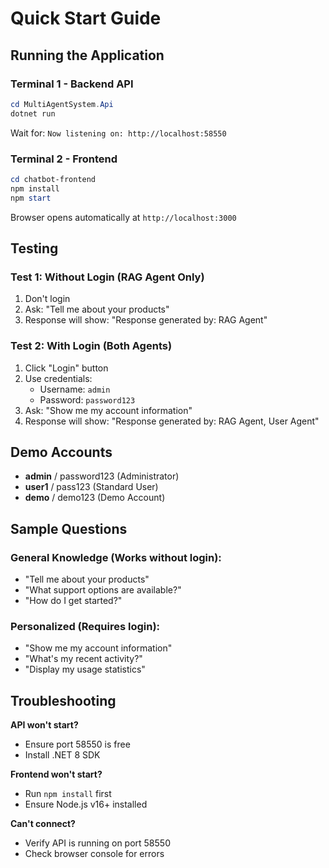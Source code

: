 # Quick Start Guide

## Running the Application

### Terminal 1 - Backend API
```powershell
cd MultiAgentSystem.Api
dotnet run
```
Wait for: `Now listening on: http://localhost:58550`

### Terminal 2 - Frontend
```powershell
cd chatbot-frontend
npm install
npm start
```
Browser opens automatically at `http://localhost:3000`

## Testing

### Test 1: Without Login (RAG Agent Only)
1. Don't login
2. Ask: "Tell me about your products"
3. Response will show: "Response generated by: RAG Agent"

### Test 2: With Login (Both Agents)
1. Click "Login" button
2. Use credentials:
   - Username: `admin`
   - Password: `password123`
3. Ask: "Show me my account information"
4. Response will show: "Response generated by: RAG Agent, User Agent"

## Demo Accounts
- **admin** / password123 (Administrator)
- **user1** / pass123 (Standard User)
- **demo** / demo123 (Demo Account)

## Sample Questions

### General Knowledge (Works without login):
- "Tell me about your products"
- "What support options are available?"
- "How do I get started?"

### Personalized (Requires login):
- "Show me my account information"
- "What's my recent activity?"
- "Display my usage statistics"

## Troubleshooting

**API won't start?**
- Ensure port 58550 is free
- Install .NET 8 SDK

**Frontend won't start?**
- Run `npm install` first
- Ensure Node.js v16+ installed

**Can't connect?**
- Verify API is running on port 58550
- Check browser console for errors

